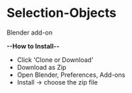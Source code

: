 # Selection-Objects
Blender add-on

**--How to Install--**
* Click 'Clone or Download'
* Download as Zip
* Open Blender, Preferences, Add-ons
* Install -> choose the zip file

